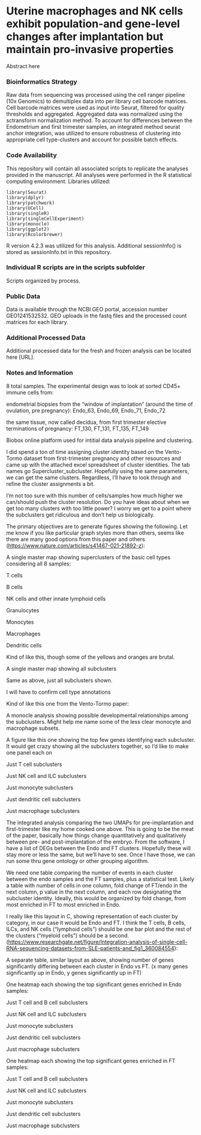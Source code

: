 # Uterine macrophages and NK cells exhibit population-and gene-level changes after implantation but maintain pro-invasive properties

Abstract here

### Bioinformatics Strategy

Raw data from sequencing was processed using the cell ranger pipeline (10x Genomics) to demultiplex data into per library cell barcode matrices. Cell barcode matrices were used as input into Seurat, filtered for quality thresholds and aggregated. Aggregated data was normalized using the sctransform normalization method. To account for differences between the Endometrium and first trimester samples, an integrated method seurat anchor integration, was utilized to ensure robustness of clustering into appropriate cell type-clusters and account for possible batch effects.  

### Code Availability

This repository will contain all associated scripts to replicate the analyses provided in the manuscript. All analyses were performed in the R statistical computing environment. Libraries utilized:

```
library(Seurat)
library(dplyr)
library(patchwork)
library(UCell)
library(singleR)
library(singleCellExperiment)
library(monocle)
library(ggplot2)
library(Rcolorbrewer)

```

R version 4.2.3 was utilized for this analysis. Additional sessionInfo() is stored as sessionInfo.txt in this repository.

### Individual R scripts are in the scripts subfolder

Scripts organized by process.

### Public Data

Data is available through the NCBI GEO portal, accession number GEO1241532532. GEO uploads in the fastq files and the processed count matrices for each library. 

### Additional Processed Data

Additional processed data for the fresh and frozen analysis can be located here [URL].



 ### Notes and Information
 8 total samples. The experimental design was to look at sorted CD45+ immune cells from: 

endometrial biopsies from the “window of implantation” (around the time of ovulation, pre pregnancy): Endo_63, Endo_69, Endo_71, Endo_72 

the same tissue, now called decidua, from first trimester elective terminations of pregnancy: FT_130, FT_131, FT_135, FT_149 

 Biobox online platform used for intitial data analysis pipeline and clustering.
 

 

I did spend a ton of time assigning cluster identity based on the Vento-Tormo dataset from first-trimester pregnancy and other resources and came up with the attached excel spreadsheet of cluster identities. The tab names go Supercluster_subcluster. Hopefully using the same parameters, we can get the same clusters. Regardless, I’ll have to look through and refine the cluster assignments a bit. 

 

I’m not too sure with this number of cells/samples how much higher we can/should push the cluster resolution. Do you have ideas about when we get too many clusters with too little power? I worry we get to a point where the subclusters get ridiculous and don’t help us biologically. 

 

The primary objectives are to generate figures showing the following. Let me know if you like particular graph styles more than others, seems like there are many good options from this paper and others (https://www.nature.com/articles/s41467-021-21892-z): 

A single master map showing superclusters of the basic cell types considering all 8 samples: 

T cells 

B cells 

NK cells and other innate lymphoid cells 

Granulocytes 

Monocytes 

Macrophages 

Dendritic cells 

 

Kind of like this, though some of the yellows and oranges are brutal. 

 

 

A single master map showing all subclusters 

Same as above, just all subclusters shown. 

I will have to confirm cell type annotations 

 

Kind of like this one from the Vento-Tormo paper: 

 

 

A monocle analysis showing possible developmental relationships among the subclusters. Might help me name some of the less clear monocyte and macrophage subsets. 

 

A figure like this one showing the top few genes identifying each subcluster. It would get crazy showing all the subclusters together, so I’d like to make one panel each on 

Just T cell subclusters 

Just NK cell and ILC subclusters  

Just monocyte subclusters 

Just dendritic cell subclusters 

Just macrophage subclusters 

 

 

 

The integrated analysis comparing the two UMAPs for pre-implantation and first-trimester like my home cooked one above. This is going to be the meat of the paper, basically how things change quantitatively and qualitatively between pre- and post-implantation of the embryo. From the software, I have a list of DEGs between the Endo and FT clusters. Hopefully these will stay more or less the same, but we’ll have to see. Once I have those, we can run some thru gene ontology or other grouping algorithm. 

We need one table comparing the number of events in each cluster between the endo samples and the FT samples, plus a statistical test. Likely a table with number of cells in one column, fold change of FT/endo in the next column, p value in the next column, and each row designating the subcluster identity. Ideally, this would be organized by fold change, from most enriched in FT to most enriched in Endo.  

I really like this layout in C, showing representation of each cluster by category, in our case it would be Endo and FT. I think the T cells, B cells, ILCs, and NK cells (“lymphoid cells”) should be one bar plot and the rest of the clusters (“myeloid cells”) should be a second. (https://www.researchgate.net/figure/Integration-analysis-of-single-cell-RNA-sequencing-datasets-from-SLE-patients-and_fig1_360084554):   

A separate table, similar layout as above, showing number of genes significantly differing between each cluster in Endo vs FT. (x many genes significantly up in Endo, y genes significantly up in FT) 

 

One heatmap each showing the top significant genes enriched in Endo samples: 

Just T cell and B cell subclusters 

Just NK cell and ILC subclusters  

Just monocyte subclusters 

Just dendritic cell subclusters 

Just macrophage subclusters 

 

One heatmap each showing the top significant genes enriched in FT samples: 

Just T cell and B cell subclusters 

Just NK cell and ILC subclusters  

Just monocyte subclusters 

Just dendritic cell subclusters 

Just macrophage subclusters 
